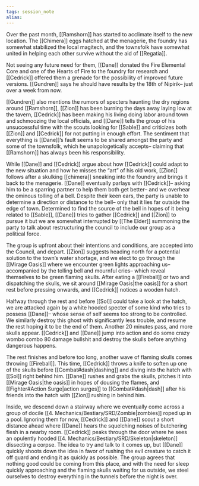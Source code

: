 ```yaml
---
tags: session_note
alias: 
---
```


Over the past month, [[Ramshorn]] has started to acclimate itself to the new location. The [[Chimera]] eggs hatched at the menagerie, the foundry has somewhat stabilized the local magitech, and the townsfolk have somewhat united in helping each other survive without the aid of [[Regatia]].

Not seeing any future need for them, [[Dane]] donated the Fire Elemental Core and one of the Hearts of Fire to the foundry for research and [[Cedrick]] offered them a grenade for the possibility of improved future versions. [[Gundren]] says he should have results by the 18th of Nipirik– just over a week from now.

[[Gundren]] also mentions the rumors of specters haunting the dry regions around [[Ramshorn]], [[Zion]] has been burning the days away laying low at the tavern, [[Cedrick]] has been making his living doing labor around town and schmoozing the local officials, and [[Dane]] tells the group of his unsuccessful time with the scouts looking for [[Sable]] and criticizes both [[Zion]] and [[Cedrick]] for not putting in enough effort. The sentiment that everything is [[Dane]]’s fault seems to be shared amongst the party and some of the townsfolk, which he unapologetically accepts– claiming that [[Ramshorn]] has always been his responsibility.

While [[Dane]] and [[Cedrick]] argue about how [[Cedrick]] could adapt to the new situation and how he misses the “art” of his old work, [[Zion]] follows after a skulking [[chimera]] sneaking into the foundry and brings it back to the menagerie. [[Dane]] eventually parlays with [[Cedrick]]– asking him to be a sparring partner to help them both get better– and we overhear the ominous tolling of a bell. Despite their keen ears, the party is unable to determine a direction or distance to the bell– only that it lies far outside the edge of town. Determined to find the source of the bell in hopes of it being related to [[Sable]], [[Dane]] tries to gather [[Cedrick]] and [[Zion]] to pursue it but we are somewhat interrupted by [[The Elder]] summoning the party to talk about restructuring the council to include our group as a political force.

The group is upfront about their intentions and conditions, are accepted into the Council, and depart. [[Zion]] suggests heading north for a potential solution to the town’s water shortage, and we elect to go through the [[Mirage Oasis]] where we encounter green lights approaching us– accompanied by the tolling bell and mournful cries– which reveal themselves to be green flaming skulls. After eating a [[Fireball]] or two and dispatching the skulls, we sit around [[Mirage Oasis|the oasis]] for a short rest before pressing onwards, and [[Cedrick]] notices a wooden hatch. 

Halfway through the rest and before [[Sol]] could take a look at the hatch, we are attacked again by a white hooded specter of some kind who tries to possess [[Dane]]– whose sense of self seems too strong to be controlled. We similarly destroy this ghost with significantly less trouble, and resume the rest hoping it to be the end of them. Another 20 minutes pass, and more skulls appear. [[Cedrick]] and [[Dane]] jump into action and do some crazy wombo combo 80 damage bullshit and destroy the skulls before anything dangerous happens. 

The rest finishes and before too long, another wave of flaming skulls comes throwing [[Fireball]]. This time, [[Cedrick]] throws a knife to soften up one of the skulls before [[Combat#dash|dashing]] and diving into the hatch with [[Sol]] right behind him. [[Dane]] rushes and grabs the skulls, pitches it into [[Mirage Oasis|the oasis]] in hopes of dousing the flames, and [[Fighter#Action Surge|action surges]] to [[Combat#dash|dash]] after his friends into the hatch with [[Zion]] rushing in behind him.

Inside, we descend down a stairway where we eventually come across a group of docile [[4. Mechanics/Bestiary/SRD/Zombie|zombies]] roped up in a pool. Ignoring them for now, [[Cedrick]] and [[Dane]] scout a short distance ahead where [[Dane]] hears the squelching noises of butchering flesh in a nearby room. [[Cedrick]] peaks through the door where he sees an opulently hooded [[4. Mechanics/Bestiary/SRD/Skeleton|skeleton]] dissecting a corpse. The idea to try and talk to it comes up, but [[Dane]] quickly shoots down the idea in favor of rushing the evil creature to catch it off guard and ending it as quickly as possible. The group agrees that nothing good could be coming from this place, and with the need for sleep quickly approaching and the flaming skulls waiting for us outside, we steel ourselves to destroy everything in the tunnels before the night is over. 


